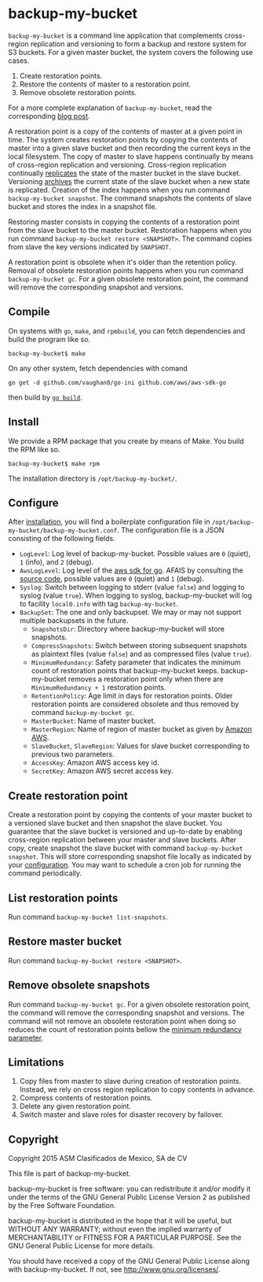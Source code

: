 # backup-my-bucket

`backup-my-bucket` is a command line application that complements
cross-region replication and versioning to form a backup and restore
system for S3 buckets. For a given master bucket, the system covers
the following use cases.

1. Create restoration points.
2. Restore the contents of master to a restoration point.
3. Remove obsolete restoration points.

For a more complete explanation of `backup-my-bucket`, read the corresponding
[blog
post](http://backstage.segundamano.mx/blog/2015/07/02/backup-your-s3-bucket/).

A restoration point is a copy of the contents of master at a given
point in time. The system creates restoration points by copying the
contents of master into a given slave bucket and then recording the
current keys in the local filesystem. The copy of master to slave
happens continually by means of cross-region replication and
versioning. Cross-region replication continually
[replicates](http://docs.aws.amazon.com/AmazonS3/latest/dev/crr-what-is-isnot-replicated.html)
the state of the master bucket in the slave bucket. Versioning
[archives](http://docs.aws.amazon.com/AmazonS3/latest/dev/AddingObjectstoVersioningEnabledBuckets.html)
the current state of the slave bucket when a new state is
replicated. Creation of the index happens when you run command
`backup-my-bucket snapshot`. The command snapshots the contents
of slave bucket and stores the index in a snapshot file.

Restoring master consists in copying the contents of a restoration
point from the slave bucket to the master bucket. Restoration happens
when you run command `backup-my-bucket restore <SNAPSHOT>`. The
command copies from slave the key versions indicated by `SNAPSHOT`.

A restoration point is obsolete when it's older than the retention
policy. Removal of obsolete restoration points happens when you run
command `backup-my-bucket gc`. For a given obsolete restoration point,
the command will remove the corresponding snapshot and versions.

## Compile

On systems with `go`, `make`, and `rpmbuild`, you can fetch
dependencies and build the program like so.

```
backup-my-bucket$ make
```

On any other system, fetch dependencies with comand

```
go get -d github.com/vaughan0/go-ini github.com/aws/aws-sdk-go
```

then build by [`go
build`](http://golang.org/pkg/go/build/).

## Install

We provide a RPM package that you create
by means of Make. You build the RPM like so.

```
backup-my-bucket$ make rpm
```

The installation directory is `/opt/backup-my-bucket/`.

## Configure

After [installation](#install), you will find a boilerplate
configuration file in
`/opt/backup-my-bucket/backup-my-bucket.conf`. The configuration file
is a JSON consisting of the following fields.

- `LogLevel`: Log level of backup-my-bucket. Possible values are
  `0` (quiet), `1` (info), and `2` (debug).
- `AwsLogLevel`: Log level of the [aws sdk for
  go](http://godoc.org/github.com/aws/aws-sdk-go). AFAIS by consulting the
  [source code](https://github.com/aws/aws-sdk-go), possible
  values are `0` (quiet) and `1` (debug).
- `Syslog`: Switch between logging to stderr (value `false`) and logging to
  syslog (value `true`). When logging to syslog, backup-my-bucket will
  log to facility `local0.info` with tag `backup-my-bucket`.
- `BackupSet`: The one and only backupset. We may or may not support
  multiple backupsets in the future.
  - `SnapshotsDir`: Directory where backup-my-bucket will store
    snapshots.
  - `CompressSnapshots`: Switch between storing subsequent snapshots
    as plaintext files (value `false`) and as compressed files (value
    `true`).
  - `MinimumRedundancy`: Safety parameter that indicates the minimum
    count of restoration points that backup-my-bucket
    keeps. backup-my-bucket removes a restoration point only when
    there are `MinimumRedundancy + 1` restoration points.
  - `RetentionPolicy`: Age limit in days for restoration points. Older
    restoration points are considered obsolete and thus removed by command
    `backup-my-bucket gc`.
  - `MasterBucket`: Name of master bucket.
  - `MasterRegion`: Name of region of master bucket as given by
    [Amazon
    AWS](http://docs.aws.amazon.com/general/latest/gr/rande.html).
  - `SlaveBucket`, `SlaveRegion`: Values for slave bucket
    corresponding to previous two parameters.
  - `AccessKey`: Amazon AWS access key id.
  - `SecretKey`: Amazon AWS secret access key.

## Create restoration point

Create a restoration point by copying the contents of your master
bucket to a versioned slave bucket and then snapshot the slave
bucket. You guarantee that the slave bucket is versioned and
up-to-date by enabling cross-region replication between your master
and slave buckets. After copy, create snapshot the slave bucket with
command `backup-my-bucket snapshot`. This will store corresponding
snapshot file locally as indicated by your
[configuration](#configure). You may want to schedule a cron job
for running the command periodically.

## List restoration points

Run command `backup-my-bucket list-snapshots`.

## Restore master bucket

Run command `backup-my-bucket restore <SNAPSHOT>`.

## Remove obsolete snapshots

Run command `backup-my-bucket gc`. For a given obsolete restoration point,
the command will remove the corresponding snapshot and versions. The
command will not remove an obsolete restoration point when doing so
reduces the count of restoration points bellow the [minimum redundancy
parameter](#configure).

## Limitations

1. Copy files from master to slave during creation of restoration
   points. Instead, we rely on cross region replication to copy
   contents in advance.
2. Compress contents of restoration points.
3. Delete any given restoration point.
4. Switch master and slave roles for disaster recovery by failover.

## Copyright

Copyright 2015 ASM Clasificados de Mexico, SA de CV

This file is part of backup-my-bucket.

backup-my-bucket is free software: you can redistribute it and/or modify
it under the terms of the GNU General Public License Version 2 as published by
the Free Software Foundation.

backup-my-bucket is distributed in the hope that it will be useful,
but WITHOUT ANY WARRANTY; without even the implied warranty of
MERCHANTABILITY or FITNESS FOR A PARTICULAR PURPOSE.  See the
GNU General Public License for more details.

You should have received a copy of the GNU General Public License
along with backup-my-bucket.  If not, see <http://www.gnu.org/licenses/>.
